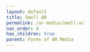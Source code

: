```yaml
---
layout: default
title: Smell AR
permalink: /ar-media/smell-ar
nav_order: 4
has_children: true
parent: Forms of AR Media
---
```


